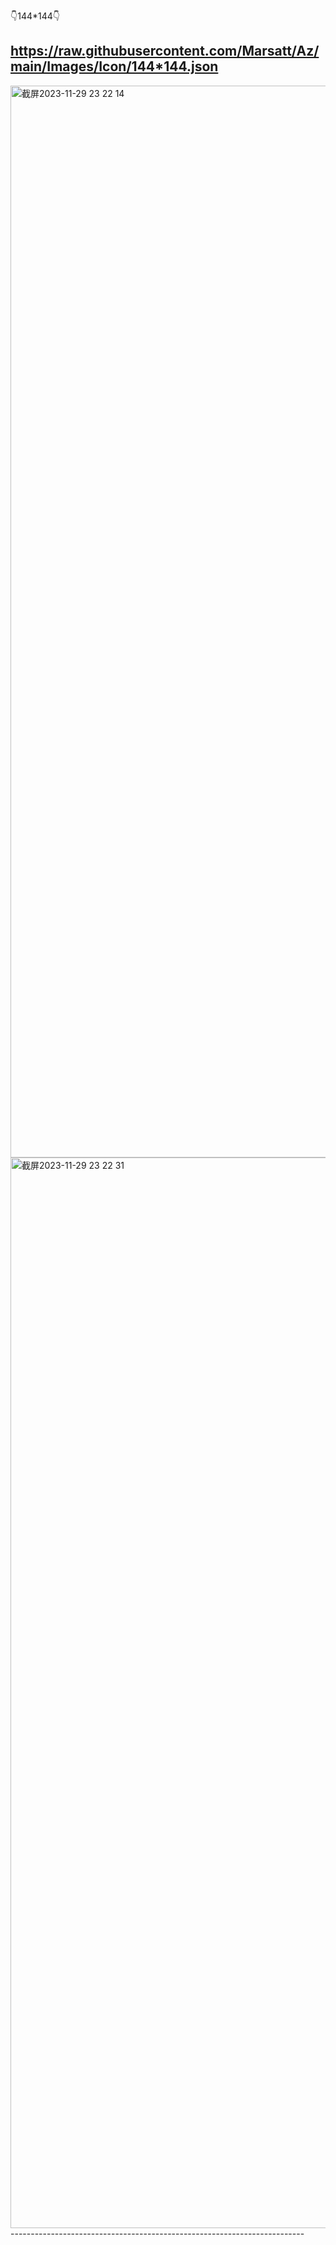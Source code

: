 👇144*144👇

https://raw.githubusercontent.com/Marsatt/Az/main/Images/Icon/144*144.json
--------------------------------------------------------------------------
<img width="1715" alt="截屏2023-11-29 23 22 14" src="https://github.com/Marsatt/Az/assets/62168278/b74778af-6642-4bc5-9d96-094d86e5ff54">
<img width="1713" alt="截屏2023-11-29 23 22 31" src="https://github.com/Marsatt/Az/assets/62168278/cff687f6-52a7-4c8c-9abc-eabbb144b31f">
-------------------------------------------------------------------------

